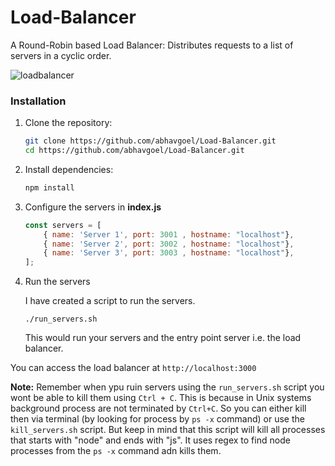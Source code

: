 # Load-Balancer
A Round-Robin based Load Balancer: Distributes requests to a list of servers in a cyclic order.

![loadbalancer](https://github.com/user-attachments/assets/73317f9d-59c6-4484-935b-f0a789b7d847)


### Installation

1. Clone the repository:

   ```bash
   git clone https://github.com/abhavgoel/Load-Balancer.git
   cd https://github.com/abhavgoel/Load-Balancer.git
    ```

2. Install dependencies:

    ```bash 
    npm install
    ```

3. Configure the servers in **index.js**

    ```javascript
    const servers = [
        { name: 'Server 1', port: 3001 , hostname: "localhost"},
        { name: 'Server 2', port: 3002 , hostname: "localhost"},
        { name: 'Server 3', port: 3003 , hostname: "localhost"},
    ];
    ```


3. Run the servers

    I have created a script to run the servers.
    ```
    ./run_servers.sh
    ```

    This would run your servers and the entry point server i.e. the load balancer.


You can access the load balancer at `http://localhost:3000`

**Note:** Remember when ypu ruin servers using the `run_servers.sh` script you wont be able to kill them using `Ctrl + C`. This is because in Unix systems background process are not terminated by `Ctrl+C`.
So you can either kill then via terminal (by looking for process by `ps -x` command) or use the `kill_servers.sh` script. But keep in mind that this script will kill all processes that starts with "node" and ends with "js". It uses regex to find node processes from the `ps -x` command adn kills them.

